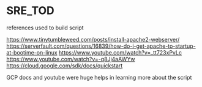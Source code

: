 # SRE_TOD

references used to build script

https://www.tinytumbleweed.com/posts/install-apache2-webserver/
https://serverfault.com/questions/16839/how-do-i-get-apache-to-startup-at-bootime-on-linux
https://www.youtube.com/watch?v=_tt723xPvLc
https://www.youtube.com/watch?v=-q8Jj4aAWYw
https://cloud.google.com/sdk/docs/quickstart


GCP docs and youtube were huge helps in learning more about the script
